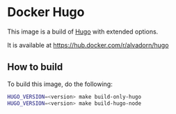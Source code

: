 # Docker Hugo

This image is a build of [Hugo](https://gohugo.io) with extended options.

It is available at https://hub.docker.com/r/alvadorn/hugo

## How to build

To build this image, do the following: 

```sh
HUGO_VERSION=<version> make build-only-hugo
HUGO_VERSION=<version> make build-hugo-node
```